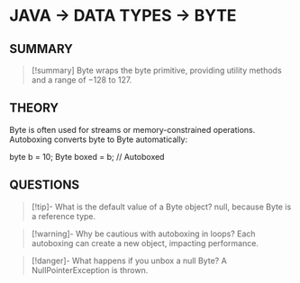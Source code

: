 # JAVA -> DATA TYPES -> BYTE
## SUMMARY
> [!summary]
> Byte wraps the byte primitive, providing utility methods and a range of −128 to 127.

## THEORY
Byte is often used for streams or memory-constrained operations. Autoboxing converts byte to Byte automatically:

byte b = 10;
Byte boxed = b; // Autoboxed

## QUESTIONS
> [!tip]- What is the default value of a Byte object?
> null, because Byte is a reference type.

> [!warning]- Why be cautious with autoboxing in loops?
> Each autoboxing can create a new object, impacting performance.

> [!danger]- What happens if you unbox a null Byte?
> A NullPointerException is thrown.
